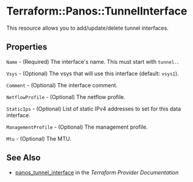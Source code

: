 # Terraform::Panos::TunnelInterface

This resource allows you to add/update/delete tunnel interfaces.

## Properties

`Name` - (Required) The interface's name.  This must start with `tunnel.`.

`Vsys` - (Optional) The vsys that will use this interface (default: `vsys1`).

`Comment` - (Optional) The interface comment.

`NetflowProfile` - (Optional) The netflow profile.

`StaticIps` - (Optional) List of static IPv4 addresses to set for this data interface.

`ManagementProfile` - (Optional) The management profile.

`Mtu` - (Optional) The MTU.


## See Also

* [panos_tunnel_interface](https://www.terraform.io/docs/providers/panos/r/tunnel_interface.html) in the _Terraform Provider Documentation_